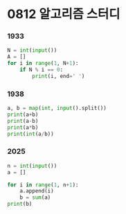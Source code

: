 # 0812 알고리즘 스터디

### 1933

```python
N = int(input())
A = []
for i in range(1, N+1):
    if N % i == 0:
        print(i, end=' ')
```





### 1938

```python
a, b = map(int, input().split())
print(a+b)
print(a-b)
print(a*b)
print(int(a/b))
```





### 2025

```python
n = int(input())
a = []

for i in range(1, n+1):
    a.append(i)
    b = sum(a)
print(b)
```

